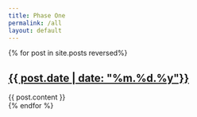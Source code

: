 ```yaml
---
title: Phase One
permalink: /all
layout: default
---
```

{% for post in site.posts reversed%}
  <h2><a href="{{ post.url }}"><span class="post_date">{{ post.date | date: "%m.%d.%y"}}</span></a></h2>
  {{ post.content }}
  <div style="height: var(--content_margin)"></div>
{% endfor %}
